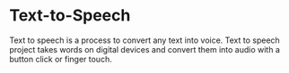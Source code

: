 # Text-to-Speech
Text to speech is a process to convert any text into voice. Text to speech project takes words on digital devices and convert them into audio with a button click or finger touch.
